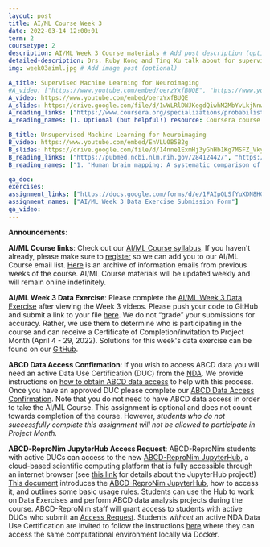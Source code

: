 ```yaml
---
layout: post
title: AI/ML Course Week 3
date: 2022-03-14 12:00:01
term: 2
coursetype: 2
description: AI/ML Week 3 Course materials # Add post description (optional)
detailed-description: Drs. Ruby Kong and Ting Xu talk about for supervised and unsupervised machine learning for neuroimaging.
img: week03aiml.jpg # Add image post (optional)

A_title: Supervised Machine Learning for Neuroimaging
#A_video: ["https://www.youtube.com/embed/oerzYxfBUQE", "https://www.youtube.com/embed/r1dP-_GVUEg"]
A_video: https://www.youtube.com/embed/oerzYxfBUQE
A_slides: https://drive.google.com/file/d/1wWLRlDWJKegdQiwhM2MbYvLkjNnwKiTv/view?usp=sharing
A_reading_links: ["https://www.coursera.org/specializations/probabilistic-graphical-models", "https://www.cs.cornell.edu/courses/cs4780/2018fa/lectures/lecturenote05.html", "https://mitpress.mit.edu/books/probabilistic-machine-learning"]
A_reading_names: [1. Optional (but helpful!) resource: Coursera course on Probabilistic Graphical Models, 2. ptional (but helpful!) resource: Bayes Classifier and Naive Bayes lecture from Cornell, 3. Optional (but helpful!) open access textbook: 'Probabilistic Machine Learning: An Introduction' by Kevin Murphy]

B_title: Unsupervised Machine Learning for Neuroimaging
B_video: https://www.youtube.com/embed/EnVLU0B5B2g
B_slides: https://drive.google.com/file/d/14nne1ExmHj3yGhHb1Kg7MSFZ_Vky3Rk9/view?usp=sharing
B_reading_links: ["https://pubmed.ncbi.nlm.nih.gov/28412442/", "https://www.nature.com/articles/s42003-020-0794-7", "https://drive.google.com/file/d/1VsbcYvLA75olllU0XNW-SW29W9cox9LQ/view?usp=sharing"]
B_reading_names: ["1. 'Human brain mapping: A systematic comparison of parcellation methods for the human cerebral cortex' by Salim Arslan et al.", "2. 'BrainSpace: a toolbox for the analysis of macroscale gradients in neuroimaging and connectomics datasets' by Reinder Vos de Wael et al.", "3. Optional (but helpful!) readings: full list of references and toolboxes included in the lecture"]

qa_doc:
exercises:
assignment_links: ["https://docs.google.com/forms/d/e/1FAIpQLSfYuXDN8HGoyUZVcu9yLzrGjYgW_fQmSSBFcYWBLTp8EIOO4Q/viewform?usp=sf_link"]
assignment_names: ["AI/ML Week 3 Data Exercise Submission Form"]
qa_video:
---
```

**Announcements**:

**AI/ML Course links**: Check out our [AI/ML Course syllabus](https://docs.google.com/document/d/15wiXicwJ9vKgmlaJGYoc72YrYMrPbS8F81BOtmN9vbw/edit?usp=sharing). If you haven't already, please make sure to [register](https://bit.ly/ABCD-ReproNim-Register) so we can add you to our AI/ML Course email list. [Here](https://us17.campaign-archive.com/home/?u=ae1754f263f423a3c0cc04237&id=623d5b6f3c) is an archive of information emails from previous weeks of the course. AI/ML Course materials will be updated weekly and will remain online indefinitely.

**AI/ML Week 3 Data Exercise**: Please complete the [AI/ML Week 3 Data Exercise](https://github.com/ABCD-ReproNim/exercises-ML/blob/main/week_3/week_3_unsup_graph.ipynb) after viewing the Week 3 videos. Please push your code to GitHub and submit a link to your file [here](https://docs.google.com/forms/d/e/1FAIpQLSfYuXDN8HGoyUZVcu9yLzrGjYgW_fQmSSBFcYWBLTp8EIOO4Q/viewform?usp=sf_link). We do not “grade” your submissions for accuracy. Rather, we use them to determine who is participating in the course and can receive a Certificate of Completion/invitation to Project Month (April 4 - 29, 2022). Solutions for this week's data exercise can be found on our [GitHub](https://github.com/ABCD-ReproNim/exercises-ML/blob/main/week_3/week_3_unsup_graph_solns.ipynb).

**ABCD Data Access Confirmation**: If you wish to access ABCD data you will need an active Data Use Certification (DUC) from the [NDA](https://nda.nih.gov/). We provide instructions on [how to obtain ABCD data access](https://docs.google.com/document/d/18hsT2x15bypuXFcfMQb9Ck_YEB7VvY2j4w5hwbV78A4/edit?usp=sharing) to help with this process. Once you have an approved DUC please complete our [ABCD Data Access Confirmation](https://docs.google.com/forms/d/e/1FAIpQLSdZbXLB2HdciB88YN3JIXg6OdUN2dq1KnLTolIcos2Tu6FazA/viewform?usp=sf_link). Note that you do not need to have ABCD data access in order to take the AI/ML Course. This assignment is optional and does not count towards completion of the course. However, *students who do not successfully complete this assignment will not be allowed to participate in Project Month.*

**ABCD-ReproNim JupyterHub Access Request**: ABCD-ReproNim students with active DUCs can access to the new [ABCD-ReproNim JupyterHub](https://abcd.repronim.org/), a cloud-based scientific computing platform that is fully accessible through an internet browser (see [this link](https://jupyter.org/hub) for details about the JupyterHub project!) [This document](https://docs.google.com/document/d/1kXvK2c_N9TkIAYn21WfzlCPtJvxhjW13Ftf0DwnAnlg/edit?usp=sharing) introduces the [ABCD-ReproNim JupyterHub](https://abcd.repronim.org/), how to access it, and outlines some basic usage rules. Students can use the Hub to work on Data Exercises and perform ABCD data analysis projects during the course. ABCD-ReproNim staff will grant access to students with active DUCs who submit an [Access Request](https://docs.google.com/forms/d/e/1FAIpQLSefrxRzdjFak_BoxTL5bE-TnsJdg9KbGvFdOwuW7zliZ96z7g/viewform?usp=sf_link). Students *without* an active NDA Data Use Certification are invited to follow the instructions [here](https://neurostars.org/t/using-abcd-repronim-jupyterhub-container-locally-via-docker) where they can access the same computational environment locally via Docker.
